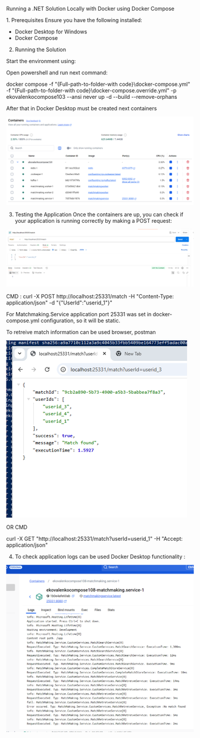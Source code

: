 Running a .NET Solution Locally with Docker using Docker Compose

1️.	Prerequisites
Ensure you have the following installed:
- Docker Desktop for Windows
- Docker Compose

2.	Running the Solution

Start the environment using:

Open powershell and run next command:

 docker compose  -f "{Full-path-to-folder-with code}\docker-compose.yml" -f "{Full-path-to-folder-with code}\docker-compose.override.yml" -p ekovalenkocompose103 --ansi never up -d --build --remove-orphans
 
After that in Docker Desktop must be created next containers  

![GitHub Image](https://raw.githubusercontent.com/evgenkovalenko/images/refs/heads/main/dockercompose-1.png)

 
  
3. Testing the Application
Once the containers are up, you can check if your application is running correctly by making a POST request:

![GitHub Image](https://raw.githubusercontent.com/evgenkovalenko/images/refs/heads/main/AddMatchingSearch-2.png)

CMD :
curl -X POST http://localhost:25331/match -H "Content-Type: application/json" -d "{\"UserId\":\"userid_1\"}"

For Matchmaking.Service application port 25331 was set in docker-compose.yml configuration, so it will be static.


To retreive match information can be used browser, postman    

![GitHub Image](https://raw.githubusercontent.com/evgenkovalenko/images/refs/heads/main/RetreiveMatchingResult-3.png)

OR CMD

curl -X GET "http://localhost:25331/match?userId=userid_1" -H "Accept: application/json"


4. To check application logs can be used Docker Desktop functionality :

![GitHub Image](https://raw.githubusercontent.com/evgenkovalenko/images/refs/heads/main/ServicesLogs-4.png)




 
 
 

